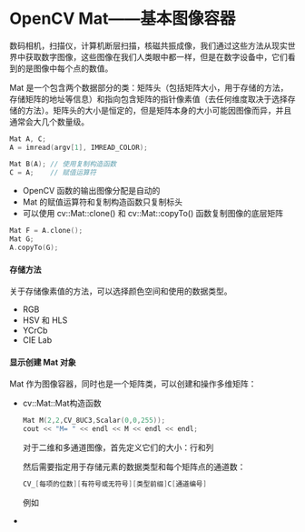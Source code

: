 # OpenCV Mat——基本图像容器

数码相机，扫描仪，计算机断层扫描，核磁共振成像，我们通过这些方法从现实世界中获取数字图像，这些图像在我们人类眼中都一样，但是在数字设备中，它们看到的是图像中每个点的数值。



Mat 是一个包含两个数据部分的类：矩阵头（包括矩阵大小，用于存储的方法，存储矩阵的地址等信息）和指向包含矩阵的指针像素值（去任何维度取决于选择存储的方法）。矩阵头的大小是恒定的，但是矩阵本身的大小可能因图像而异，并且通常会大几个数量级。

~~~C++
Mat A, C;
A = imread(argv[1], IMREAD_COLOR);

Mat B(A); // 使用复制构造函数
C = A;	  // 赋值运算符
~~~

* OpenCV 函数的输出图像分配是自动的
* Mat 的赋值运算符和复制构造函数只复制标头
* 可以使用 cv::Mat::clone() 和 cv::Mat::copyTo() 函数复制图像的底层矩阵

~~~C++
Mat F = A.clone();
Mat G;
A.copyTo(G);
~~~



#### 存储方法

关于存储像素值的方法，可以选择颜色空间和使用的数据类型。

* RGB
* HSV 和 HLS
* YCrCb
* CIE Lab



#### 显示创建 Mat 对象

Mat 作为图像容器，同时也是一个矩阵类，可以创建和操作多维矩阵：

* cv::Mat::Mat构造函数

  ~~~C++
  Mat M(2,2,CV_8UC3,Scalar(0,0,255));
  cout << "M= " << endl << M << endl << endl;
  ~~~

  对于二维和多通道图像，首先定义它们的大小：行和列

  然后需要指定用于存储元素的数据类型和每个矩阵点的通道数：

  ~~~C++
  CV_[每项的位数][有符号或无符号][类型前缀]C[通道编号]
  ~~~

  例如

* 

